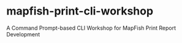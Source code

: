 # mapfish-print-cli-workshop
A Command Prompt-based CLI Workshop for MapFish Print Report Development
